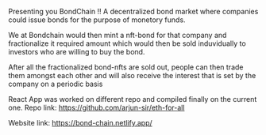 Presenting you BondChain !!
A decentralized bond market where companies could issue bonds for the purpose of monetory funds. 

We at Bondchain would then mint a nft-bond for that company and fractionalize it required amount which would then be sold induvidually to investors who are willing to buy the bond. 

After all the fractionalized bond-nfts are sold out, people can then trade them amongst each other and will also receive the interest that is set by the company on a periodic basis

React App was worked on different repo and compiled finally on the current one. 
Repo link: https://github.com/arjun-sir/eth-for-all

Website link: https://bond-chain.netlify.app/
